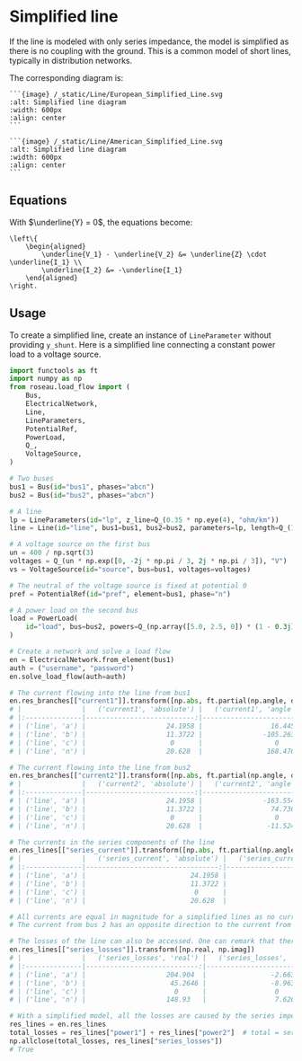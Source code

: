 # Simplified line

If the line is modeled with only series impedance, the model is simplified as there is no coupling
with the ground. This is a common model of short lines, typically in distribution networks.

The corresponding diagram is:

````{tab} European standards
```{image} /_static/Line/European_Simplified_Line.svg
:alt: Simplified line diagram
:width: 600px
:align: center
```
````

````{tab} American standards
```{image} /_static/Line/American_Simplified_Line.svg
:alt: Simplified line diagram
:width: 600px
:align: center
```
````

## Equations

With $\underline{Y} = 0$, the equations become:

```{math}
\left\{
    \begin{aligned}
        \underline{V_1} - \underline{V_2} &= \underline{Z} \cdot \underline{I_1} \\
        \underline{I_2} &= -\underline{I_1}
    \end{aligned}
\right.
```

## Usage

To create a simplified line, create an instance of `LineParameter` without providing `y_shunt`.
Here is a simplified line connecting a constant power load to a voltage source.

```python
import functools as ft
import numpy as np
from roseau.load_flow import (
    Bus,
    ElectricalNetwork,
    Line,
    LineParameters,
    PotentialRef,
    PowerLoad,
    Q_,
    VoltageSource,
)

# Two buses
bus1 = Bus(id="bus1", phases="abcn")
bus2 = Bus(id="bus2", phases="abcn")

# A line
lp = LineParameters(id="lp", z_line=Q_(0.35 * np.eye(4), "ohm/km"))
line = Line(id="line", bus1=bus1, bus2=bus2, parameters=lp, length=Q_(1, "km"))

# A voltage source on the first bus
un = 400 / np.sqrt(3)
voltages = Q_(un * np.exp([0, -2j * np.pi / 3, 2j * np.pi / 3]), "V")
vs = VoltageSource(id="source", bus=bus1, voltages=voltages)

# The neutral of the voltage source is fixed at potential 0
pref = PotentialRef(id="pref", element=bus1, phase="n")

# A power load on the second bus
load = PowerLoad(
    id="load", bus=bus2, powers=Q_(np.array([5.0, 2.5, 0]) * (1 - 0.3j), "kVA")
)

# Create a network and solve a load flow
en = ElectricalNetwork.from_element(bus1)
auth = ("username", "password")
en.solve_load_flow(auth=auth)

# The current flowing into the line from bus1
en.res_branches[["current1"]].transform([np.abs, ft.partial(np.angle, deg=True)])
# |               |   ('current1', 'absolute') |   ('current1', 'angle') |
# |:--------------|---------------------------:|------------------------:|
# | ('line', 'a') |                    24.1958 |                 16.4456 |
# | ('line', 'b') |                    11.3722 |               -105.263  |
# | ('line', 'c') |                     0      |                  0      |
# | ('line', 'n') |                    20.628  |                168.476  |

# The current flowing into the line from bus2
en.res_branches[["current2"]].transform([np.abs, ft.partial(np.angle, deg=True)])
# |               |   ('current2', 'absolute') |   ('current2', 'angle') |
# |:--------------|---------------------------:|------------------------:|
# | ('line', 'a') |                    24.1958 |               -163.554  |
# | ('line', 'b') |                    11.3722 |                 74.7366 |
# | ('line', 'c') |                     0      |                  0      |
# | ('line', 'n') |                    20.628  |                -11.5242 |

# The currents in the series components of the line
en.res_lines[["series_current"]].transform([np.abs, ft.partial(np.angle, deg=True)])
# |               |   ('series_current', 'absolute') |   ('series_current', 'angle') |
# |:--------------|---------------------------------:|------------------------------:|
# | ('line', 'a') |                          24.1958 |                       16.4456 |
# | ('line', 'b') |                          11.3722 |                     -105.263  |
# | ('line', 'c') |                           0      |                        0      |
# | ('line', 'n') |                          20.628  |                      168.476  |

# All currents are equal in magnitude for a simplified lines as no current escapes to the ground.
# The current from bus 2 has an opposite direction to the current from bus 1 as expected.

# The losses of the line can also be accessed. One can remark that there are no shunt losses
en.res_lines[["series_losses"]].transform([np.real, np.imag])
# |               |   ('series_losses', 'real') |   ('series_losses', 'imag') |
# |:--------------|----------------------------:|----------------------------:|
# | ('line', 'a') |                    204.904  |                -2.66329e-15 |
# | ('line', 'b') |                     45.2646 |                -8.96306e-16 |
# | ('line', 'c') |                      0      |                 0           |
# | ('line', 'n') |                    148.93   |                 7.62657e-16 |

# With a simplified model, all the losses are caused by the series impedance of the line
res_lines = en.res_lines
total_losses = res_lines["power1"] + res_lines["power2"]  # total = series + shunt
np.allclose(total_losses, res_lines["series_losses"])
# True
```
